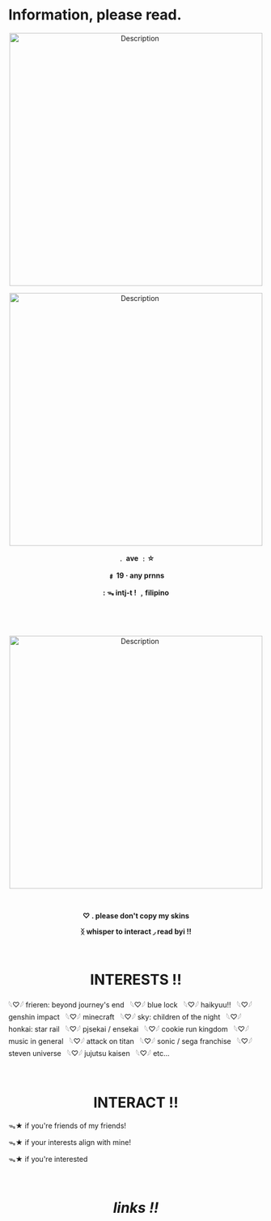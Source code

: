 # Information, please read.
<p align="center">
    <img src="https://i.postimg.cc/wTXr9n0G/67dgnu-fliter-x-rays-channel-all-mode-normal.png" alt="Description" width="500">
</p>
<p align="center">
    <img src="https://i.postimg.cc/hPHtvTCf/Untitled283-20250529191710-fliter-x-rays-channel-all-mode-normal.png" alt="Description" width="500">
</p>
<p align="center"><strong>﹒    ave  ﹕☆</strong></p>
<p align="center"><strong>﹟    19  ·  any prnns</strong></p>
<p align="center"><strong>:   ᯓ intj-t !  ﹐filipino</strong></p>

&nbsp;

&nbsp;

<p align="center">
    <img src="https://i.postimg.cc/dts4wXy4/blur-edges-fliter-x-rays-channel-all-mode-normal.png" alt="Description" width="500">
</p>

&nbsp;

<p align="center"><strong>♡   .     please don't copy my skins</strong></p>
<p align="center"><strong>ᛝ     whisper to interact      ◞      read byi   !!</strong></p>

&nbsp;

<h1 align="center"><strong>INTERESTS !!</strong></h1>
𓆩♡𓆪 frieren: beyond journey's end
&nbsp;
𓆩♡𓆪 blue lock
&nbsp;
𓆩♡𓆪 haikyuu!!
&nbsp;
𓆩♡𓆪 genshin impact
&nbsp;
𓆩♡𓆪 minecraft
&nbsp;
𓆩♡𓆪 sky: children of the night
&nbsp;
𓆩♡𓆪 honkai: star rail
&nbsp;
𓆩♡𓆪 pjsekai / ensekai
&nbsp;
𓆩♡𓆪 cookie run kingdom
&nbsp;
𓆩♡𓆪 music in general
&nbsp;
𓆩♡𓆪 attack on titan
&nbsp;
𓆩♡𓆪 sonic / sega franchise
&nbsp;
𓆩♡𓆪 steven universe
&nbsp;
𓆩♡𓆪 jujutsu kaisen
&nbsp;
𓆩♡𓆪 etc...

&nbsp;

<h1 align="center"><strong>INTERACT !!</strong></h1>
<p>ᯓ★ if you're friends of my friends!</p>
<p>ᯓ★ if your interests align with mine!</p>
<p>ᯓ★ if you're interested</p>

&nbsp;

<h1 align="center"><strong><em>links !!</em></strong></h1>
